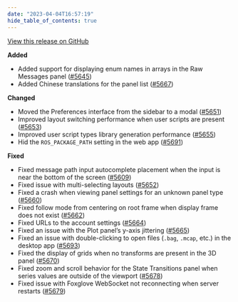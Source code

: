 ```yaml
---
date: "2023-04-04T16:57:19"
hide_table_of_contents: true
---
```

[View this release on GitHub](https://github.com/foxglove/studio/releases/tag/v1.48.0)

**Added**
- Added support for displaying enum names in arrays in the Raw Messages panel ([#5645](https://github.com/foxglove/studio/pull/5645))
- Added Chinese translations for the panel list ([#5667](https://github.com/foxglove/studio/pull/5667)) 

**Changed**
- Moved the Preferences interface from the sidebar to a modal ([#5651](https://github.com/foxglove/studio/pull/5651))
- Improved layout switching performance when user scripts are present ([#5653](https://github.com/foxglove/studio/pull/5653))
- Improved user script types library generation performance ([#5655](https://github.com/foxglove/studio/pull/5655))
- Hid the `ROS_PACKAGE_PATH` setting in the web app ([#5691](https://github.com/foxglove/studio/pull/5691))

**Fixed**
- Fixed message path input autocomplete placement when the input is near the bottom of the screen ([#5609](https://github.com/foxglove/studio/pull/5609))
- Fixed issue with multi-selecting layouts ([#5652](https://github.com/foxglove/studio/pull/5652)) 
- Fixed a crash when viewing panel settings for an unknown panel type ([#5660](https://github.com/foxglove/studio/pull/5660))
- Fixed follow mode from centering on root frame when display frame does not exist ([#5662](https://github.com/foxglove/studio/pull/5662))
- Fixed URLs to the account settings ([#5664](https://github.com/foxglove/studio/pull/5664))
- Fixed an issue with the Plot panel’s y-axis jittering ([#5665](https://github.com/foxglove/studio/pull/5665))
- Fixed an issue with double-clicking to open files (`.bag`, `.mcap`, etc.) in the desktop app ([#5693](https://github.com/foxglove/studio/pull/5693)) 
- Fixed the display of grids when no transforms are present in the 3D panel ([#5670](https://github.com/foxglove/studio/pull/5670))
- Fixed zoom and scroll behavior for the State Transitions panel when series values are outside of the viewport ([#5678](https://github.com/foxglove/studio/pull/5678))
- Fixed issue with Foxglove WebSocket not reconnecting when server restarts ([#5679](https://github.com/foxglove/studio/pull/5679))